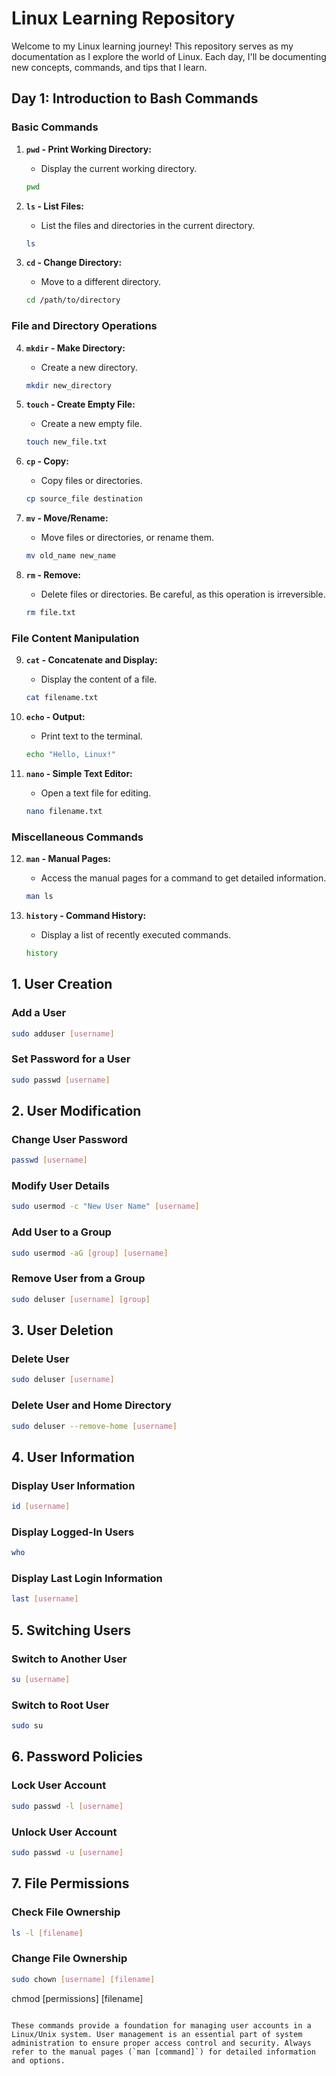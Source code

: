 
# Linux Learning Repository

Welcome to my Linux learning journey! This repository serves as my documentation as I explore the world of Linux. Each day, I'll be documenting new concepts, commands, and tips that I learn.

## Day 1: Introduction to Bash Commands

### Basic Commands

1. **`pwd` - Print Working Directory:**
   - Display the current working directory.

   ```bash
   pwd
   ```

2. **`ls` - List Files:**
   - List the files and directories in the current directory.

   ```bash
   ls
   ```

3. **`cd` - Change Directory:**
   - Move to a different directory.

   ```bash
   cd /path/to/directory
   ```

### File and Directory Operations

4. **`mkdir` - Make Directory:**
   - Create a new directory.

   ```bash
   mkdir new_directory
   ```

5. **`touch` - Create Empty File:**
   - Create a new empty file.

   ```bash
   touch new_file.txt
   ```

6. **`cp` - Copy:**
   - Copy files or directories.

   ```bash
   cp source_file destination
   ```

7. **`mv` - Move/Rename:**
   - Move files or directories, or rename them.

   ```bash
   mv old_name new_name
   ```

8. **`rm` - Remove:**
   - Delete files or directories. Be careful, as this operation is irreversible.

   ```bash
   rm file.txt
   ```

### File Content Manipulation

9. **`cat` - Concatenate and Display:**
   - Display the content of a file.

   ```bash
   cat filename.txt
   ```

10. **`echo` - Output:**
    - Print text to the terminal.

    ```bash
    echo "Hello, Linux!"
    ```

11. **`nano` - Simple Text Editor:**
    - Open a text file for editing.

    ```bash
    nano filename.txt  
    ```

### Miscellaneous Commands

12. **`man` - Manual Pages:**
    - Access the manual pages for a command to get detailed information.

    ```bash
    man ls
    ```

13. **`history` - Command History:**
    - Display a list of recently executed commands.

    ```bash
    history
    ```
## 1. User Creation

### Add a User
```bash
sudo adduser [username]
```

### Set Password for a User
```bash
sudo passwd [username]
```

## 2. User Modification

### Change User Password
```bash
passwd [username]
```

### Modify User Details
```bash
sudo usermod -c "New User Name" [username]
```

### Add User to a Group
```bash
sudo usermod -aG [group] [username]
```

### Remove User from a Group
```bash
sudo deluser [username] [group]
```

## 3. User Deletion

### Delete User
```bash
sudo deluser [username]
```

### Delete User and Home Directory
```bash
sudo deluser --remove-home [username]
```

## 4. User Information

### Display User Information
```bash
id [username]
```

### Display Logged-In Users
```bash
who
```

### Display Last Login Information
```bash
last [username]
```

## 5. Switching Users

### Switch to Another User
```bash
su [username]
```

### Switch to Root User
```bash
sudo su
```

## 6. Password Policies

### Lock User Account
```bash
sudo passwd -l [username]
```

### Unlock User Account
```bash
sudo passwd -u [username]
```

## 7. File Permissions

### Check File Ownership
```bash
ls -l [filename]
```

### Change File Ownership
```bash
sudo chown [username] [filename]
```
chmod [permissions] [filename]
```

These commands provide a foundation for managing user accounts in a Linux/Unix system. User management is an essential part of system administration to ensure proper access control and security. Always refer to the manual pages (`man [command]`) for detailed information and options.
```
